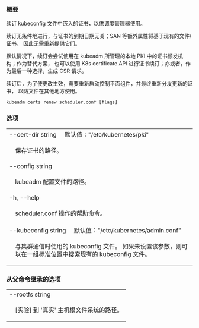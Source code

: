 <!--
### Synopsis
-->
### 概要

<!--
Renew the certificate embedded in the kubeconfig file for the scheduler manager to use.
-->
续订 kubeconfig 文件中嵌入的证书，以供调度管理器使用。

<!--
Renewals run unconditionally, regardless of certificate expiration date; extra attributes such as SANs will be based on the existing file/certificates, there is no need to resupply them.
-->
续订无条件地进行，与证书的到期日期无关；SAN 等额外属性将基于现有的文件/证书，
因此无需重新提供它们。

<!--
Renewal by default tries to use the certificate authority in the local PKI managed by kubeadm; as alternative it is possible to use K8s certificate API for certificate renewal, or as a last option, to generate a CSR request.
-->
默认情况下，续订会尝试使用在 kubeadm 所管理的本地 PKI 中的证书颁发机构；作为替代方案，
也可以使用 K8s certificate API 进行证书续订；亦或者，作为最后一种选择，生成 CSR 请求。

<!--
After renewal, in order to make changes effective, is is required to restart control-plane components and eventually re-distribute the renewed certificate in case the file is used elsewhere.
-->
续订后，为了使更改生效，需要重新启动控制平面组件，并最终重新分发更新的证书，
以防文件在其他地方使用。

```shell
kubeadm certs renew scheduler.conf [flags]
```

<!--
### Options
-->
### 选项

<table style="width: 100%; table-layout: fixed;">
<colgroup>
<col span="1" style="width: 10px;" />
<col span="1" />
</colgroup>
<tbody>

<tr>
<td colspan="2">
<!--
--cert-dir string&nbsp;&nbsp;&nbsp;&nbsp;&nbsp;Default: "/etc/kubernetes/pki"
-->
--cert-dir string&nbsp;&nbsp;&nbsp;&nbsp;&nbsp;默认值："/etc/kubernetes/pki"
</td>
</tr>
<tr>
<td></td><td style="line-height: 130%; word-wrap: break-word;">
<p>
<!--
The path where to save the certificates.
-->
保存证书的路径。
</p>
</td>
</tr>

<tr>
<td colspan="2">--config string</td>
</tr>
<tr>
<td></td><td style="line-height: 130%; word-wrap: break-word;">
<p>
<!--
Path to a kubeadm configuration file.</p>
-->
kubeadm 配置文件的路径。
</p>
</td>
</tr>

<tr>
<td colspan="2">-h, --help</td>
</tr>
<tr>
<td></td><td style="line-height: 130%; word-wrap: break-word;">
<p>
<!--
help for scheduler.conf
-->
scheduler.conf 操作的帮助命令。
</p>
</td>
</tr>

<tr>
<td colspan="2">
<!--
--kubeconfig string&nbsp;&nbsp;&nbsp;&nbsp;&nbsp;Default: "/etc/kubernetes/admin.conf"
-->
--kubeconfig string&nbsp;&nbsp;&nbsp;&nbsp;&nbsp;默认值："/etc/kubernetes/admin.conf"
</td>
</tr>
<tr>
<td></td><td style="line-height: 130%; word-wrap: break-word;">
<p>
<!--
The kubeconfig file to use when talking to the cluster. If the flag is not set, a set of standard locations can be searched for an existing kubeconfig file.
-->
与集群通信时使用的 kubeconfig 文件。
如果未设置该参数，则可以在一组标准位置中搜索现有的 kubeconfig 文件。
</p>
</td>
</tr>

</tbody>
</table>

<!--
### Options inherited from parent commands
-->
### 从父命令继承的选项

<table style="width: 100%; table-layout: fixed;">
<colgroup>
<col span="1" style="width: 10px;" />
<col span="1" />
</colgroup>
<tbody>

<tr>
<td colspan="2">--rootfs string</td>
</tr>
<tr>
<td></td><td style="line-height: 130%; word-wrap: break-word;">
<p>
<!--
[EXPERIMENTAL] The path to the 'real' host root filesystem.
-->
[实验] 到 '真实' 主机根文件系统的路径。
</p>
</td>
</tr>

</tbody>
</table>
